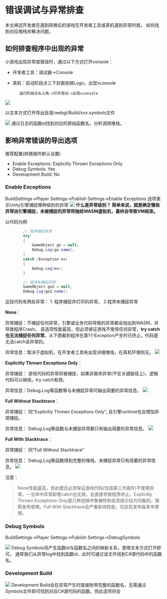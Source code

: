 # 错误调试与异常排查

本文阐述开发者在遇到转换后的游戏在开发者工具或真机遇到异常时就， 如何找到对应堆栈并解决问题。
## 如何排查程序中出现的异常
小游戏出现异常或错误时，通过以下方式打开console：
- 开发者工具：调试器->Console
- 真机：启动阶段点三下封面视频Logo，出现vconsole

         运行阶段点右上角->打开调试->出现vconsole

<image src='../image/debugexception4.png'/>

以文本方式打开导出目录/webgl/Build/xxx.symbols文件

<image src='../image/debugexception5.png'/>
通过日志的函数id找到对应的原始函数名，分析调用堆栈。


## 影响异常错误的导出选项
推荐配置(转换插件默认设置)

- Enable Exceptions: Explicitly Thrown Exceptions Only
- Debug Symbols: Yes
- Development Build: No

### Enable Exceptions
BuildSettings->Player Settings->Publish Settings->Enable Exceptions
选项表示Unity引擎捕捉哪种级别的异常
<image src='../image/debugexception1.png'/>
**什么是异常级别？ 简单来说，就是确定哪些异常由引擎捕捉，未被捕捉的异常将抛给WASM虚拟机，最终会导致VM结束。**

以代码为例
``` C#
        // 程序捕捉异常
        try
        {
            GameObject go = null;
            Debug.Log(go.name);
        }
        catch (Exception ex)
        {
            Debug.Log(ex);
        }

        // 程序未捕捉异常
        GameObject go2 = null;
        Debug.Log(go2.name);
```
这段代码有两处异常： 1. 程序捕捉并打印的异常，  2.程序未捕捉异常

**None**：

异常捕捉：不捕捉任何异常，引擎或业务代码导致的异常都会抛出到WASM，并导致程序Crash。 该选项性能最高，但必须保证游戏不使用任何异常，**try catch也无法捕捉任何异常**。从下图看到程序在第1个Exception产生时已终止，代码是无法catch该异常的。

异常信息：取决于虚拟机，在开发者工具有出现详细堆栈，在真机环境则无。
<image src='../image/debugexception9.png'/>


**Explicitly Thrown Exceptions Only**：

异常捕捉： 游戏代码的异常将被捕捉，如果非致命异常(不在关键路径上)，逻辑代码可以继续。try catch有效。

异常信息：Debug.Log等函数等与未捕捉异常可输出简要的异常信息。
<image src='../image/debugexception8.png'/>


**Full Without Stacktrace**：

异常捕捉： 同"Explicitly Thrown Exceptions Only", 且引擎runtime也会增加异常捕捉。

异常信息： Debug.Log等函数与未捕捉异常都只有输出简要的异常信息。
<image src='../image/debugexception7.png'/>


**Full With Stacktrace**：

异常捕捉： 同"Full Without Stacktrace"

异常信息：  Debug.Log等函数得到完整的堆栈，未捕捉异常只有简要的异常信息。
<image src='../image/debugexception6.png'/>

注意：
> None性能最高，但此模式必须保证游戏代码(包括第三方插件)不使用异常，一旦命中异常即使catch也无效，会直接导致程序终止。Explicitly Thrown Exceptions Only是几种选择中鲁棒性和信息提示较为均衡的，推荐发布使用。Full With Stacktrace会严重影响性能，切忌在发布版本中使用。

### Debug Symbols
BuildSettings->Player Settings->Publish Settings->DebugSymbols

<image src='../image/debugexception3.png'/>
Debug Symbols将产生函数id与函数名之间的映射关系，使用文本方式打开即可。 通常我们从异常log中找到函数id，此时可通过该文件找到C#源代码中的函数名。

### Development Build
<image src='../image/debugexception2.png'/>
Development Build会在异常产生时直接附带完整的函数名，无需通过Symbols文件即可找到对应C#源代码的函数。但此选项将会





